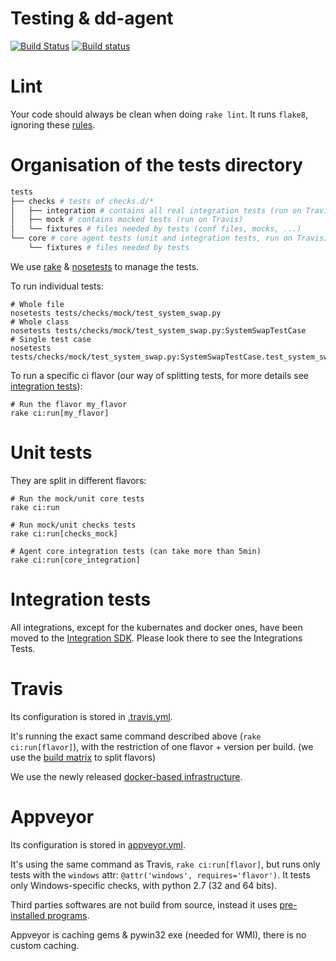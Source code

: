 Testing & dd-agent
==================

[![Build Status](https://travis-ci.org/DataDog/dd-agent.svg)](https://travis-ci.org/DataDog/dd-agent) [![Build status](https://ci.appveyor.com/api/projects/status/y7v5la94393mi5lc?svg=true)](https://ci.appveyor.com/project/Datadog/dd-agent)

# Lint

Your code should always be clean when doing `rake lint`. It runs `flake8`, ignoring these [rules](../tox.ini).


# Organisation of the tests directory

```bash
tests
├── checks # tests of checks.d/*
│   ├── integration # contains all real integration tests (run on Travis/Appveyor)
│   ├── mock # contains mocked tests (run on Travis)
│   └── fixtures # files needed by tests (conf files, mocks, ...)
└── core # core agent tests (unit and integration tests, run on Travis)
    └── fixtures # files needed by tests
```

We use [rake](http://docs.seattlerb.org/rake/) & [nosetests](https://nose.readthedocs.org/en/latest/) to manage the tests.

To run individual tests:
```
# Whole file
nosetests tests/checks/mock/test_system_swap.py
# Whole class
nosetests tests/checks/mock/test_system_swap.py:SystemSwapTestCase
# Single test case
nosetests tests/checks/mock/test_system_swap.py:SystemSwapTestCase.test_system_swap
```

To run a specific ci flavor (our way of splitting tests, for more details see [integration tests](#integration-tests)):
```
# Run the flavor my_flavor
rake ci:run[my_flavor]
```

# Unit tests

They are split in different flavors:
```
# Run the mock/unit core tests
rake ci:run

# Run mock/unit checks tests
rake ci:run[checks_mock]

# Agent core integration tests (can take more than 5min)
rake ci:run[core_integration]
```


# Integration tests

All integrations, except for the kubernates and docker ones, have been moved to the [Integration SDK](https://github.com/DataDog/integrations-core). Please look there to see the Integrations Tests.


# Travis

Its configuration is stored in [.travis.yml](../.travis.yml).

It's running the exact same command described above (`rake ci:run[flavor]`), with the restriction of one flavor + version per build. (we use the [build matrix](http://docs.travis-ci.com/user/customizing-the-build/#Build-Matrix) to split flavors)

We use the newly released [docker-based infrastructure](http://blog.travis-ci.com/2014-12-17-faster-builds-with-container-based-infrastructure/).


# Appveyor

Its configuration is stored in [appveyor.yml](../appveyor.yml).

It's using the same command as Travis, `rake ci:run[flavor]`, but runs only tests with the `windows` attr: `@attr('windows', requires='flavor')`. It tests only Windows-specific checks, with python 2.7 (32 and 64 bits).

Third parties softwares are not build from source, instead it uses [pre-installed programs](http://www.appveyor.com/docs/installed-software#services-and-databases).

Appveyor is caching gems & pywin32 exe (needed for WMI), there is no custom caching.
